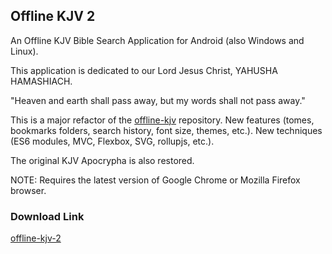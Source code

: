 ## Offline KJV 2
An Offline KJV Bible Search Application for Android (also Windows and Linux).

This application is dedicated to our Lord Jesus Christ, YAHUSHA HAMASHIACH.

"Heaven and earth shall pass away, but my words shall not pass away."

This is a major refactor of the [offline-kjv](https://github.com/claytoncarney/offline-kjv) repository. New features (tomes, bookmarks folders, search history, font size, themes, etc.). New techniques (ES6 modules, MVC, Flexbox, SVG, rollupjs, etc.).

The original KJV Apocrypha is also restored.

NOTE: Requires the latest version of Google Chrome or Mozilla Firefox browser.

### Download Link
[offline-kjv-2](https://claytoncarney.github.io/offline-kjv-2/)
